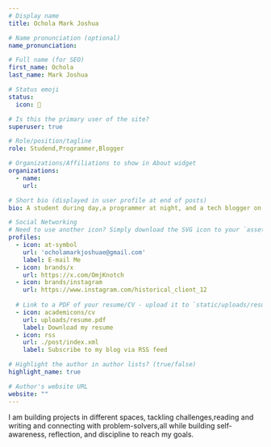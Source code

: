 ```yaml
---
# Display name
title: Ochola Mark Joshua

# Name pronunciation (optional)
name_pronunciation:

# Full name (for SEO)
first_name: Ochola
last_name: Mark Joshua

# Status emoji
status:
  icon: 🤙

# Is this the primary user of the site?
superuser: true

# Role/position/tagline
role: Studend,Programmer,Blogger

# Organizations/Affiliations to show in About widget
organizations:
  - name:
    url:

# Short bio (displayed in user profile at end of posts)
bio: A student during day,a programmer at night, and a tech blogger on weekends .

# Social Networking
# Need to use another icon? Simply download the SVG icon to your `assets/media/icons/` folder.
profiles:
  - icon: at-symbol
    url: 'ocholamarkjoshuae@gmail.com'
    label: E-mail Me
  - icon: brands/x
    url: https://x.com/OmjKnotch
  - icon: brands/instagram
    url: https://www.instagram.com/historical_client_12
 
  # Link to a PDF of your resume/CV - upload it to `static/uploads/resume.pdf`
  - icon: academicons/cv
    url: uploads/resume.pdf
    label: Download my resume
  - icon: rss
    url: ./post/index.xml
    label: Subscribe to my blog via RSS feed

# Highlight the author in author lists? (true/false)
highlight_name: true

# Author's website URL
website: ""
---
```

I am building projects in different spaces, tackling challenges,reading and writing and connecting with problem-solvers,all while building self-awareness, reflection, and discipline to reach my goals.
